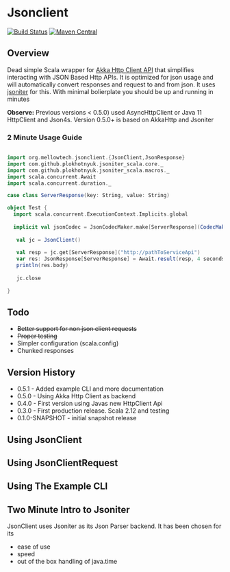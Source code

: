 # Jsonclient #

[![Build Status](https://travis-ci.org/msvens/jsonclient.svg?branch=master)](https://travis-ci.org/msvens/jsonclient)
[![Maven Central](https://img.shields.io/maven-central/v/org.mellowtech/jsonclient_2.12.svg)](https://maven-badges.herokuapp.com/maven-central/org.mellowtech/jsonclient_2.12)

## Overview

Dead simple Scala wrapper for [Akka Http Client API](https://doc.akka.io/docs/akka-http/current/client-side/index.html) that simplifies interacting with
JSON Based Http APIs. It is optimized for json usage
and will automatically convert responses and request to and from json. It uses
[jsoniter](https://github.com/plokhotnyuk/jsoniter-scala) for this. With minimal bolierplate you should be up and running in minutes

**Observe:** Previous versions < 0.5.0) used AsyncHttpClient or Java 11 HttpClient and Json4s. Version 0.5.0+ is based on AkkaHttp and Jsoniter

### 2 Minute Usage Guide

```scala

import org.mellowtech.jsonclient.{JsonClient,JsonResponse}
import com.github.plokhotnyuk.jsoniter_scala.core._
import com.github.plokhotnyuk.jsoniter_scala.macros._
import scala.concurrent.Await
import scala.concurrent.duration._

case class ServerResponse(key: String, value: String)

object Test {
  import scala.concurrent.ExecutionContext.Implicits.global
  
  implicit val jsonCodec = JsonCodecMaker.make[ServerResponse](CodecMakerConfig())
  
   val jc = JsonClient()
   
   val resp = jc.get[ServerResponse]("http://pathToServiceApi")
   var res: JsonResponse[ServerResponse] = Await.result(resp, 4 seconds)
   println(res.body)
   
   jc.close
  
}
```


## Todo

* ~~Better support for non json client requests~~
* ~~Proper testing~~
* Simpler configuration (scala.config)
* Chunked responses

## Version History

* 0.5.1 - Added example CLI and more documentation
* 0.5.0 - Using Akka Http Client as backend
* 0.4.0 - First version using Javas new HttpClient Api
* 0.3.0 - First production release. Scala 2.12 and testing
* 0.1.0-SNAPSHOT - initial snapshot release

## Using JsonClient

## Using JsonClientRequest

## Using The Example CLI




## Two Minute Intro to Jsoniter

JsonClient uses Jsoniter as its Json Parser backend. It has been chosen for its

* ease of use
* speed
* out of the box handling of java.time










